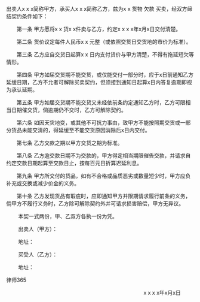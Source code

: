 
 出卖人x x x简称甲方，承买人x x x简称乙方，兹为x x 货物
欠款
买卖，经双方缔结契约条件如下： 



　　第一条 甲方愿将x x 货x x件卖与乙方，约定x x x x年x月x日交付清楚。 



　　第二条 货价议定每件人民币x x 元整（或依照交货日交货地的市价为标准）。 



　　第三条 乙方应自交货日起算x x 日内支付货价与甲方清楚，不得有拖延短欠等情形。 



　　第四条 甲方如届交货期不能交货，或仅能交付一部分时，应于x日前通知乙方延缓日期，乙方不允者可解除买卖契约，但须接到通知日起算x日内答复逾期即视为承认延期。 



　　第五条 甲方如届交货期不能交货又未经依前条约定通知乙方时，乙方可限相当日期催交货，倘逾期仍不交时，乙方可解除契约。 



　　第六条 如因天灾地变，或其他不可抗力事由，致甲方不能按照期交货或一部分货品未能交清的，得延缓至不能交货原因消除后x日内交付。 



　　第七条 乙方交款之期以甲方交货之期为标准。 



　　第八条 乙方逾交款日期不为交款的，甲方得定相当期限催告交款，并请求自约定交款日期起算至交款日止，按每百元日折算迟延利息。 



　　第九条 甲方所交付的货品，如有不合格或品质恶劣或数量短少时，甲方应负补充或交换或减少价金的义务。 



　　第十条 乙方发现货品有瑕疵时，应即通知甲方并限期请求履行前条的义务，倘甲方不履行义务时，乙方除可解除契约外并可请求损害赔偿，甲方无异议。 



　　 本契一式两份，甲、乙双方各执一份为凭。 

　　 出卖人（甲方）： 

　　 地址： 

　　 买受人（乙方）： 

　　 地址： 





 
律师365






　　　　　　　　　　　　　　　　　　　　　　　　　　 x x x x年x月x日 


 

 
 
 
 
 
  


  
 

  


  


  
 
 
 
 

